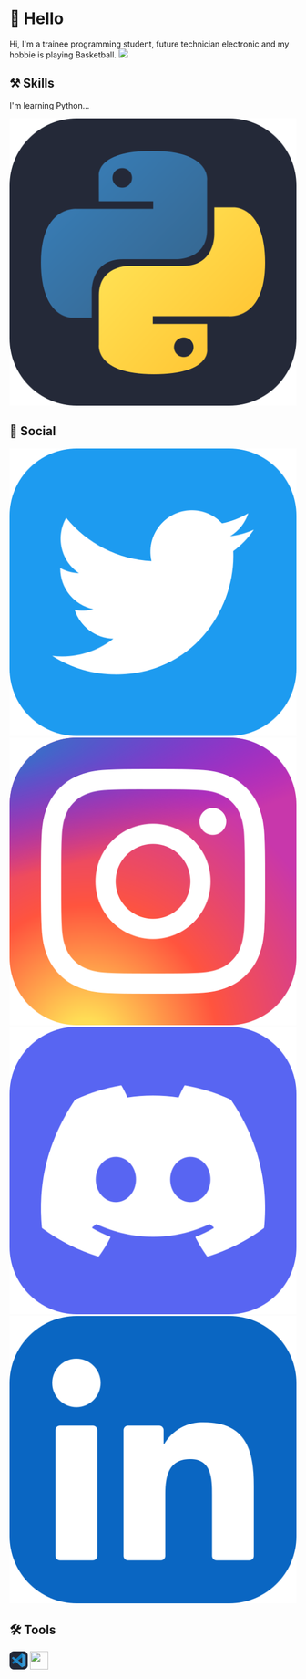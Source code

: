 # 👋 Hello 
Hi, I'm a trainee programming student, future technician electronic and my hobbie is playing Basketball.
![](https://i.pinimg.com/originals/1e/a6/66/1ea66601f1ee09b578c40feee6ecd953.gif)
## ⚒️ Skills
I'm learning Python...

![](https://github.com/tandpfun/skill-icons/raw/main/icons/Python-Dark.svg)

## 📲 Social
<a href="https://twitter.com/0_o__sami__o_0"><img src="https://github.com/tandpfun/skill-icons/raw/main/icons/Twitter.svg"></a> <a href="https://instagram.com/0_o__sami__o_0?igshid=MzNlNGNkZWQ4Mg=="><img src="https://github.com/tandpfun/skill-icons/raw/main/icons/Instagram.svg"></a> <a href="https://discord.gg/YBa4PP7M"><img src="https://github.com/tandpfun/skill-icons/raw/main/icons/Discord.svg"></a> <a href="https://www.linkedin.com/in/aldo-samuel-vladimir-q-03a48327a"><img src="https://github.com/tandpfun/skill-icons/raw/main/icons/LinkedIn.svg"></a>

## 🛠 Tools
<img src="https://github.com/tandpfun/skill-icons/raw/main/icons/VSCode-Dark.svg" width="32" height="32">

<img src="https://cdn.jsdelivr.net/gh/devicons/devicon/icons/godot/godot-original.svg" width="32" height="32">


